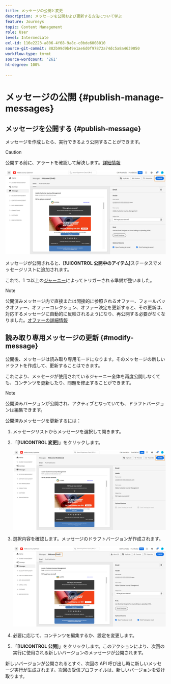 ```yaml
---
title: メッセージの公開と変更
description: メッセージを公開および更新する方法について学ぶ
feature: Journeys
topic: Content Management
role: User
level: Intermediate
exl-id: 116e2223-a806-4f68-9a8c-c0bde6008010
source-git-commit: 882b99d9b49e1ae6d0f97872a74dc5a8a4639050
workflow-type: tm+mt
source-wordcount: '261'
ht-degree: 100%

---
```


# メッセージの公開 {#publish-manage-messages}

## メッセージを公開する {#publish-message}

メッセージを作成したら、実行できるよう公開することができます。

>[!CAUTION]
>
>公開する前に、アラートを確認して解決します。[詳細情報](alerts.md)

![](assets/publish-message.png)

メッセージが公開されると、**[!UICONTROL 公開中のアイテム]**&#x200B;ステータスでメッセージリストに追加されます。

これで、1 つ以上の[ジャーニー](../building-journeys/journey.md)によってトリガーされる準備が整いました。

>[!NOTE]
>
>公開済みメッセージ内で直接または間接的に参照されるオファー、フォールバックオファー、オファーコレクション、オファー決定を更新すると、その更新は、対応するメッセージに自動的に反映されるようになり、再公開する必要がなくなりました。[オファーの詳細情報](../offers/get-started/starting-offer-decisioning.md)

## 読み取り専用メッセージの更新 {#modify-message}

公開後、メッセージは読み取り専用モードになります。そのメッセージの新しいドラフトを作成して、更新することはできます。

これにより、メッセージが使用されているジャーニー全体を再度公開しなくても、コンテンツを更新したり、問題を修正することができます。

>[!NOTE]
>
>公開済みバージョンが公開され、アクティブとなっていても、ドラフトバージョンは編集できます。

公開済みメッセージを更新するには：

1. メッセージリストからメッセージを選択して開きます。

1. 「**[!UICONTROL 変更]**」をクリックします。

   ![](assets/message-modify.png)

1. 選択内容を確認します。メッセージのドラフトバージョンが作成されます。

   ![](assets/message-modify-v2.png)

1. 必要に応じて、コンテンツを編集するか、設定を変更します。
1. 「**[!UICONTROL 公開]**」をクリックします。このアクションにより、次回の実行に使用される新しいバージョンのメッセージが公開されます。

新しいバージョンが公開されるとすぐ、次回の API 呼び出し時に新しいメッセージ実行が生成されます。次回の受信プロファイルは、新しいバージョンを受け取ります。

<!--For batch messages, the audience/segment being processed in the previous execution will not be affected by the new version. Only the next incoming API call with an audience/segment will generate a new message execution with the new version. -->
